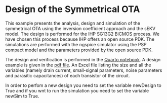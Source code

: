 # Design of the Symmetrical OTA

This example presents the analysis, design and simulation of the symmetrical OTA using the inversion coefficient approach and the sEKV model. The design is performed for the IHP SG13G2 BiCMOS process. We have chosen this process because IHP offers an open source PDK. The simulations are performed with the ngspice simulator using the PSP compact model and the parameters provided by the open source PDK.

The design and verification is performed in the [Quarto notebook](Symmetrical_OTA.qmd). A design example is given in the [pdf file](Symmetrical_OTA.pdf). An Excel file listing the size and all the variables (namely drain current, small-signal parameters, noise parameters and parasitic capacitances) of each transistor of the circuit.

In order to perfom a new design you need to set the variable newDesign to True and if you wnt to run the simulation you need to set the variable newSim to True.
